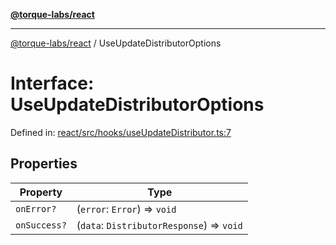 [**@torque-labs/react**](../README.md)

***

[@torque-labs/react](../README.md) / UseUpdateDistributorOptions

# Interface: UseUpdateDistributorOptions

Defined in: [react/src/hooks/useUpdateDistributor.ts:7](https://github.com/torque-labs/monorepo/blob/2ebf07140779767733d669c69d4b6e369a4193c3/packages/react/src/hooks/useUpdateDistributor.ts#L7)

## Properties

| Property | Type |
| ------ | ------ |
| <a id="onerror"></a> `onError?` | (`error`: `Error`) => `void` |
| <a id="onsuccess"></a> `onSuccess?` | (`data`: `DistributorResponse`) => `void` |
